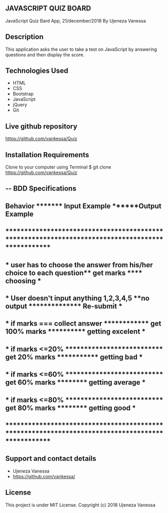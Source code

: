 ## JAVASCRIPT QUIZ BOARD
JavaScript Quiz Bard App, 21/december/2018
By Ujeneza Vanessa                                                
## Description
This application asks the user to take a test on JavaScript by answering questions and then display the score.
## Technologies Used
* HTML
* CSS
* Bootstrap
* JavaScript
* jQuery
* Git
## Live github repository
https://github.com/vankessa/Quiz

## Installation Requirements
Clone to your computer using Terminal 
$ git clone https://github.com/vankessa/Quiz 

## -- BDD Specifications
## Behavior *******	Input Example ******Output Example
## ************************************************************************************************
## * user has to choose the answer from his/her choice to each question** get marks **** choosing *
## * User doesn't input anything 1,2,3,4,5 **no output  **************                  Re-submit *
## * if marks === collect answer ************ get 100% marks ********** getting excelent          *
## * if marks <=20% ************************** get 20% marks *********** getting bad              *
## * if marks <=60% ************************** get 60% marks ******** getting average             *
## * if marks <=80% ************************** get 80% marks ******** getting good                *
## ************************************************************************************************

	
## Support and contact details
* Ujeneza Vanessa 
* https://github.com/vankessa/ 

## License
This project is under MIT License. Copyright (c) 2018 Ujeneza Vanessa